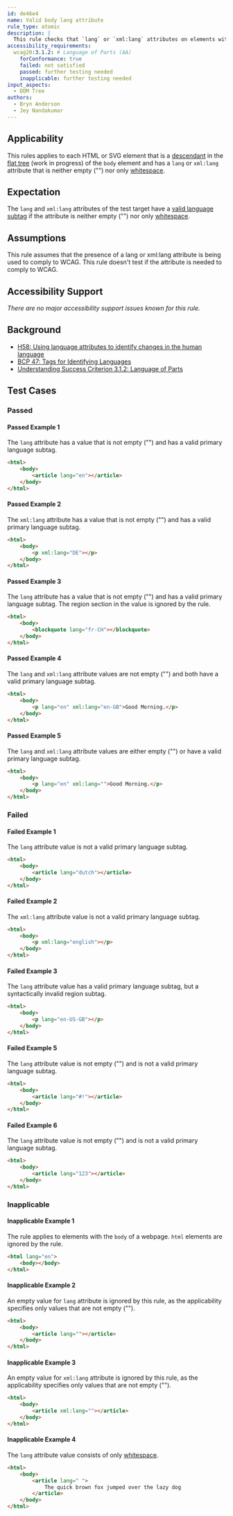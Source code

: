 ```yaml
---
id: de46e4
name: Valid body lang attribute
rule_type: atomic
description: |
  This rule checks that `lang` or `xml:lang` attributes on elements within the `body` of a web page have a valid language subtag.
accessibility_requirements:
  wcag20:3.1.2: # Language of Parts (AA)
    forConformance: true
    failed: not satisfied
    passed: further testing needed
    inapplicable: further testing needed
input_aspects:
  - DOM Tree
authors:
  - Bryn Anderson
  - Jey Nandakumar
---
```


## Applicability

This rules applies to each HTML or SVG element that is a [descendant](https://dom.spec.whatwg.org/#concept-tree-descendant) in the [flat tree](https://drafts.csswg.org/css-scoping/#flat-tree) (work in progress) of the `body` element and has a `lang` or `xml:lang` attribute that is neither empty ("") nor only [whitespace](#whitespace).

## Expectation

The `lang` and `xml:lang` attributes of the test target have a [valid language subtag](#valid-language-subtag) if the attribute is neither empty ("") nor only [whitespace](#whitespace).

## Assumptions

This rule assumes that the presence of a lang or xml:lang attribute is being used to comply to WCAG. This rule doesn't test if the attribute is needed to comply to WCAG.

## Accessibility Support

_There are no major accessibility support issues known for this rule._

## Background

- [H58: Using language attributes to identify changes in the human language](https://www.w3.org/WAI/WCAG21/Techniques/html/H58)
- [BCP 47: Tags for Identifying Languages](https://www.ietf.org/rfc/bcp/bcp47.txt)
- [Understanding Success Criterion 3.1.2: Language of Parts](https://www.w3.org/WAI/WCAG21/Understanding/language-of-parts)

## Test Cases

### Passed

#### Passed Example 1

The `lang` attribute has a value that is not empty ("") and has a valid primary language subtag.

```html
<html>
	<body>
		<article lang="en"></article>
	</body>
</html>
```

#### Passed Example 2

The `xml:lang` attribute has a value that is not empty ("") and has a valid primary language subtag.

```html
<html>
	<body>
		<p xml:lang="DE"></p>
	</body>
</html>
```

#### Passed Example 3

The `lang` attribute has a value that is not empty ("") and has a valid primary language subtag. The region section in the value is ignored by the rule.

```html
<html>
	<body>
		<blockquote lang="fr-CH"></blockquote>
	</body>
</html>
```

#### Passed Example 4

The `lang` and `xml:lang` attribute values are not empty ("") and both have a valid primary language subtag.

```html
<html>
	<body>
		<p lang="en" xml:lang="en-GB">Good Morning.</p>
	</body>
</html>
```

#### Passed Example 5

The `lang` and `xml:lang` attribute values are either empty ("") or have a valid primary language subtag.

```html
<html>
	<body>
		<p lang="en" xml:lang="">Good Morning.</p>
	</body>
</html>
```

### Failed

#### Failed Example 1

The `lang` attribute value is not a valid primary language subtag.

```html
<html>
	<body>
		<article lang="dutch"></article>
	</body>
</html>
```

#### Failed Example 2

The `xml:lang` attribute value is not a valid primary language subtag.

```html
<html>
	<body>
		<p xml:lang="english"></p>
	</body>
</html>
```

#### Failed Example 3

The `lang` attribute value has a valid primary language subtag, but a syntactically invalid region subtag.

```html
<html>
	<body>
		<p lang="en-US-GB"></p>
	</body>
</html>
```

#### Failed Example 5

The `lang` attribute value is not empty ("") and is not a valid primary language subtag.

```html
<html>
	<body>
		<article lang="#!"></article>
	</body>
</html>
```

#### Failed Example 6

The `lang` attribute value is not empty ("") and is not a valid primary language subtag.

```html
<html>
	<body>
		<article lang="123"></article>
	</body>
</html>
```

### Inapplicable

#### Inapplicable Example 1

The rule applies to elements with the `body` of a webpage. `html` elements are ignored by the rule.

```html
<html lang="en">
	<body></body>
</html>
```

#### Inapplicable Example 2

An empty value for `lang` attribute is ignored by this rule, as the applicability specifies only values that are not empty ("").

```html
<html>
	<body>
		<article lang=""></article>
	</body>
</html>
```

#### Inapplicable Example 3

An empty value for `xml:lang` attribute is ignored by this rule, as the applicability specifies only values that are not empty ("").

```html
<html>
	<body>
		<article xml:lang=""></article>
	</body>
</html>
```

#### Inapplicable Example 4

The `lang` attribute value consists of only [whitespace](#whitespace).

```html
<html>
	<body>
		<article lang=" ">
			The quick brown fox jumped over the lazy dog
		</article>
	</body>
</html>
```